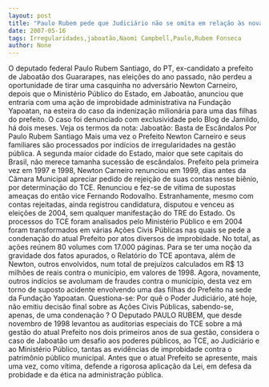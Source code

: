 ```yaml
---
layout: post
title: "Paulo Rubem pede que Judiciário não se omita em relação às novas irregularidades de Jaboatão"
date: 2007-05-16
tags: Irregularidades,jaboatão,Naomi Campbell,Paulo,Rubem Fonseca
author: None
---
```

O deputado federal Paulo Rubem Santiago, do PT, ex-candidato a prefeito de Jaboat&atilde;o dos Guararapes, nas elei&ccedil;&otilde;es do ano passado, n&atilde;o perdeu a oportunidade de tirar uma casquinha no advers&aacute;rio Newton Carneiro, depois que o Minist&eacute;rio P&uacute;blico do Estado, em Jaboat&atilde;o, anunciou que entraria com uma a&ccedil;&atilde;o de improbidade administrativa na Funda&ccedil;&atilde;o Yapoatan, na esteira do caso da indeniza&ccedil;&atilde;o milion&aacute;ria para uma das filhas do prefeito. O caso foi denunciado com exclusividade pelo Blog de Jamildo, h&aacute; dois meses. Veja os termos da nota:
Jaboat&atilde;o: Basta de Esc&acirc;ndalos
Por Paulo Rubem Santiago
Mais uma vez o Prefeito Newton Carneiro e seus familiares s&atilde;o processados por ind&iacute;cios de irregularidades na gest&atilde;o p&uacute;blica. A segunda maior cidade do Estado, maior que sete capitais do Brasil, n&atilde;o merece tamanha sucess&atilde;o de esc&acirc;ndalos. 
Prefeito pela primeira vez em 1997 e 1998, Newton Carneiro renunciou em 1999, dias antes da C&acirc;mara Municipal apreciar pedido de rejei&ccedil;&atilde;o de suas contas nesse bi&ecirc;nio, por determina&ccedil;&atilde;o do TCE.
Renunciou e fez-se de v&iacute;tima de supostas amea&ccedil;as do ent&atilde;o vice Fernando Rodovalho. Estranhamente, mesmo com contas rejeitadas, ainda registrou candidatura, disputou e venceu as elei&ccedil;&otilde;es de 2004, sem qualquer manifesta&ccedil;&atilde;o do TRE do Estado. 
Os processos do TCE foram analisados pelo Minist&eacute;rio P&uacute;blico e em 2004 foram transformados em v&aacute;rias A&ccedil;&otilde;es Civis P&uacute;blicas nas quais se pede a condena&ccedil;&atilde;o do atual Prefeito por atos diversos de improbidade. No total, as a&ccedil;&otilde;es re&uacute;nem 80 volumes com 17.000 p&aacute;ginas.
Para se ter uma no&ccedil;&atilde;o da gravidade dos fatos apurados, o Relat&oacute;rio do TCE apontava, al&eacute;m de Newton, outros envolvidos, num total de preju&iacute;zos calculados em R$ 13 milh&otilde;es de reais contra o munic&iacute;pio, em valores de 1998. 
Agora, novamente, outros ind&iacute;cios se avolumam de fraudes contra o munic&iacute;pio, desta vez em torno de suposto acidente envolvendo uma das filhas do Prefeito na sede da Funda&ccedil;&atilde;o Yapoatan.
Questiona-se: Por qu&ecirc; o Poder Judici&aacute;rio, at&eacute; hoje, n&atilde;o emitiu decis&atilde;o final sobre as A&ccedil;&otilde;es Civis P&uacute;blicas, sabendo-se, apenas, de uma condena&ccedil;&atilde;o ?
O Deputado PAULO RUBEM, que desde novembro de 1998 levantou as auditorias especiais do TCE sobre a m&aacute; gest&atilde;o do atual Prefeito nos dois primeiros anos de sua gest&atilde;o, considera o caso de Jaboat&atilde;o um desafio aos poderes p&uacute;blicos, ao TCE, ao Judici&aacute;rio e ao Minist&eacute;rio P&uacute;blico, tantas as evid&ecirc;ncias de improbidade contra o patrim&ocirc;nio p&uacute;blico municipal. 
Antes que o atual Prefeito se apresente, mais uma vez, como v&iacute;tima, defende a rigorosa aplica&ccedil;&atilde;o da Lei, em defesa da probidade e da &eacute;tica na administra&ccedil;&atilde;o p&uacute;blica. 